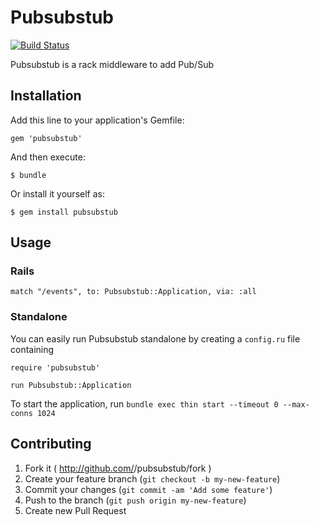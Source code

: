 # Pubsubstub

[![Build Status](https://travis-ci.org/gmalette/pubsubstub.svg?branch=master)](https://travis-ci.org/gmalette/pubsubstub)

Pubsubstub is a rack middleware to add Pub/Sub

## Installation

Add this line to your application's Gemfile:

    gem 'pubsubstub'

And then execute:

    $ bundle

Or install it yourself as:

    $ gem install pubsubstub

## Usage

### Rails

    match "/events", to: Pubsubstub::Application, via: :all

### Standalone

You can easily run Pubsubstub standalone by creating a `config.ru` file containing

    require 'pubsubstub'

    run Pubsubstub::Application

To start the application, run `bundle exec thin start --timeout 0 --max-conns 1024`

## Contributing

1. Fork it ( http://github.com/<my-github-username>/pubsubstub/fork )
2. Create your feature branch (`git checkout -b my-new-feature`)
3. Commit your changes (`git commit -am 'Add some feature'`)
4. Push to the branch (`git push origin my-new-feature`)
5. Create new Pull Request
